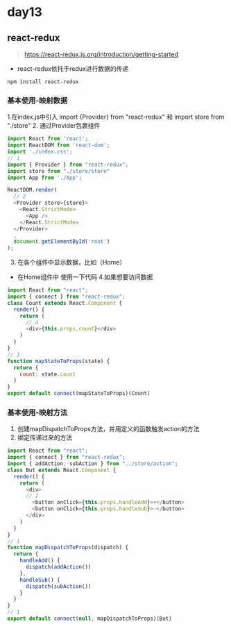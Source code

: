 # day13

## react-redux
> https://react-redux.js.org/introduction/getting-started
- react-redux依托于redux进行数据的传递
```bush
npm install react-redux
```
### 基本使用-映射数据
1.在index.js中引入 import {Provider} from "react-redux" 和 import store from "./store"
2. 通过Provider包裹组件
```js
import React from 'react';
import ReactDOM from 'react-dom';
import './index.css';
// 1
import { Provider } from "react-redux";
import store from "./store/store"
import App from './App';

ReactDOM.render(
  // 2
  <Provider store={store}>
    <React.StrictMode>
      <App />
    </React.StrictMode>
  </Provider>
  ,
  document.getElementById('root')
);
```
3. 在各个组件中显示数据，比如（Home）
  - 在Home组件中 使用一下代码
4.如果想要访问数据
```js
import React from "react";
import { connect } from "react-redux";
class Count extends React.Component {
  render() {
    return (
      // 4
      <div>{this.props.count}</div>
    )
  }
}
// 3
function mapStateToProps(state) {
  return {
    count: state.count
  }
}
export default connect(mapStateToProps)(Count)
```

### 基本使用-映射方法
1. 创建mapDispatchToProps方法，并用定义的函数触发action的方法
2. 绑定传递过来的方法
```js
import React from "react";
import { connect } from "react-redux";
import { addAction, subAction } from "../store/action";
class But extends React.Component {
  render() {
    return (
      <div>
      // 2
        <button onClick={this.props.handleAdd}>+</button>
        <button onClick={this.props.handleSub}>-</button>
      </div>
    )
  }
}
// 1
function mapDispatchToProps(dispatch) {
  return {
    handleAdd() {
      dispatch(addAction())
    },
    handleSub() {
      dispatch(subAction())
    }
  }
}
// 1
export default connect(null, mapDispatchToProps)(But)
```